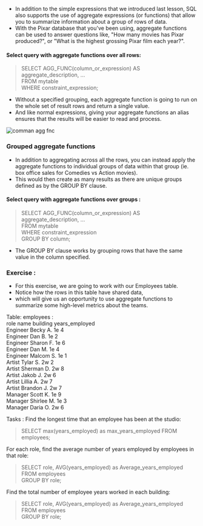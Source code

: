 - In addition to the simple expressions that we introduced last lesson, SQL also supports the use of aggregate expressions (or functions) that allow you to summarize information about a group of rows of data.
- With the Pixar database that you've been using, aggregate functions can be used to answer questions like, "How many movies has Pixar produced?", or "What is the highest grossing Pixar film each year?".

#### Select query with aggregate functions over all rows: 
> SELECT AGG_FUNC(column_or_expression) AS aggregate_description, …                   
FROM mytable                    
WHERE constraint_expression;

- Without a specified grouping, each aggregate function is going to run on the whole set of result rows and return a single value.
- And like normal expressions, giving your aggregate functions an alias ensures that the results will be easier to read and process.

![comman agg fnc](https://github.com/user-attachments/assets/f5ea2adf-5519-4b7a-a544-1b76b2f8c2ec)


### Grouped aggregate functions
- In addition to aggregating across all the rows, you can instead apply the aggregate functions to individual groups of data within that group (ie. box office sales for Comedies vs Action movies).
- This would then create as many results as there are unique groups defined as by the GROUP BY clause.

#### Select query with aggregate functions over groups : 
> SELECT AGG_FUNC(column_or_expression) AS aggregate_description, …             
FROM mytable                
WHERE constraint_expression                       
GROUP BY column;


- The GROUP BY clause works by grouping rows that have the same value in the column specified.

### Exercise :
- For this exercise, we are going to work with our Employees table.
- Notice how the rows in this table have shared data,
- which will give us an opportunity to use aggregate functions to summarize some high-level metrics about the teams.

Table: employees :                       
role	name	building	years_employed            
Engineer	Becky A.	1e	4           
Engineer	Dan B.	1e	2          
Engineer	Sharon F.	1e	6       
Engineer	Dan M.	1e	4         
Engineer	Malcom S.	1e	1         
Artist	Tylar S.	2w	2          
Artist	Sherman D.	2w	8           
Artist	Jakob J.	2w	6         
Artist	Lillia A.	2w	7       
Artist	Brandon J.	2w	7        
Manager	Scott K.	1e	9         
Manager	Shirlee M.	1e	3         
Manager	Daria O.	2w	6                           

Tasks : 
Find the longest time that an employee has been at the studio:
> SELECT max(years_employed) as max_years_employed FROM employees;                

For each role, find the average number of years employed by employees in that role:
> SELECT role, AVG(years_employed) as Average_years_employed                 
FROM employees           
GROUP BY role;                                                 

Find the total number of employee years worked in each building:
> SELECT role, AVG(years_employed) as Average_years_employed                   
FROM employees            
GROUP BY role;
>

